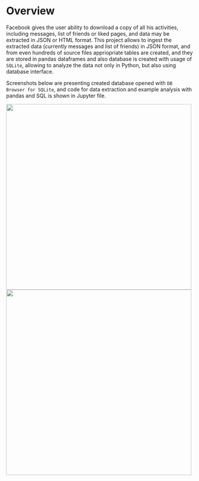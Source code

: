 # Overview

Facebook gives the user ability to download a copy of all his activities, including messages, list of friends or liked pages, and data may be extracted in JSON or HTML format. This project allows to ingest the extracted data (currently messages and list of friends) in JSON format, and from even hundreds of source files appriopriate tables are created, and they are stored in pandas dataframes and also database is created with usage of `SQLite`, allowing to analyze the data not only in Python, but also using database interface.

Screenshots below are presenting created database opened with `DB Browser for SQLite`, and code for data extraction and example analysis with pandas and SQL is shown in Jupyter file.

<p float="left">
  <img src="https://github.com/PrzemyslawKepka/facebook_archive_analysis/blob/main/db_sqlite_data.PNG" width="500" />
  <img src="https://github.com/PrzemyslawKepka/facebook_archive_analysis/blob/main/db_sqlite_structure.PNG" width="500" /> 
</p>
